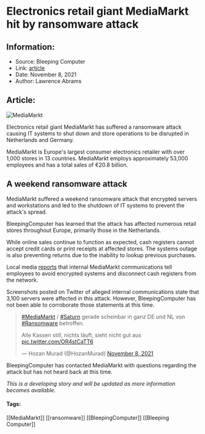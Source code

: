 # Electronics retail giant MediaMarkt hit by ransomware attack
### 

## Information:
+ Source: Bleeping Computer
+ Link: [article](https://www.bleepingcomputer.com/news/security/electronics-retail-giant-mediamarkt-hit-by-ransomware-attack/)
+ Date: November 8, 2021
+ Author: Lawrence Abrams


## Article:
![MediaMarkt](https://www.bleepstatic.com/content/hl-images/2021/11/08/mediamarkt-header.jpg)


Electronics retail giant MediaMarkt has suffered a ransomware attack causing IT systems to shut down and store operations to be disrupted in Netherlands and Germany.


MediaMarkt is Europe's largest consumer electronics retailer with over 1,000 stores in 13 countries. MediaMarkt employs approximately 53,000 employees and has a total sales of €20.8 billion. 


A weekend ransomware attack
---------------------------


MediaMarkt suffered a weekend ransomware attack that encrypted servers and workstations and led to the shutdown of IT systems to prevent the attack's spread.


BleepingComputer has learned that the attack has affected numerous retail stores throughout Europe, primarily those in the Netherlands.


While online sales continue to function as expected, cash registers cannot accept credit cards or print receipts at affected stores. The systems outage is also preventing returns due to the inability to lookup previous purchases.


Local media [reports](https://www.rtlnieuws.nl/nieuws/nederland/artikel/5265778/mediamarkt-slachtoffer-cyberaanval-winkels-open) that internal MediaMarkt communications tell employees to avoid encrypted systems and disconnect cash registers from the network.


Screenshots posted on Twitter of alleged internal communications state that 3,100 servers were affected in this attack. However, BleepingComputer has not been able to corroborate those statements at this time.




> 
> [#MediaMarkt](https://twitter.com/hashtag/MediaMarkt?src=hash&ref_src=twsrc%5Etfw) / [#Saturn](https://twitter.com/hashtag/Saturn?src=hash&ref_src=twsrc%5Etfw) gerade scheinbar in ganz DE und NL von [#Ransomware](https://twitter.com/hashtag/Ransomware?src=hash&ref_src=twsrc%5Etfw) betroffen.  
> 
> Alle Kassen still, nichts läuft, sieht nicht gut aus [pic.twitter.com/OR4stCaTT6](https://t.co/OR4stCaTT6)
> 
> 
> — Hozan Murad (@HozanMurad) [November 8, 2021](https://twitter.com/HozanMurad/status/1457694665394753540?ref_src=twsrc%5Etfw)


BleepingComputer has contacted MediaMarkt with questions regarding the attack but has not heard back at this time.


*This is a developing story and will be updated as more information becomes available.*




#### Tags:
[[MediaMarkt]] [[ransomware]] [[BleepingComputer]] [[Bleeping Computer]]
